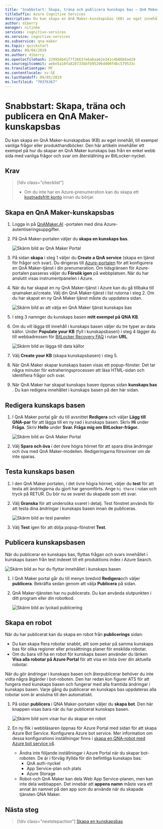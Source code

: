 ```yaml
---
title: 'Snabbstart: Skapa, träna och publicera kunskaps bas – QnA Maker'
titleSuffix: Azure Cognitive Services
description: Du kan skapa en QnA Maker-kunskapsbas (KB) av eget innehåll, till exempel vanliga frågor eller produkthandböcker. QnA Maker kunskaps basen i det här exemplet skapas från en enkel webb sida med vanliga frågor och svar för att besvara frågor om återställning av BitLocker-nyckel.
author: diberry
manager: nitinme
services: cognitive-services
ms.service: cognitive-services
ms.subservice: qna-maker
ms.topic: quickstart
ms.date: 09/04/2019
ms.author: diberry
ms.openlocfilehash: 229956b41f7f26637e6a6aa62e341c4b06b8a429
ms.sourcegitcommit: aebe5a10fa828733bbfb95296d400f4bc579533c
ms.translationtype: MT
ms.contentlocale: sv-SE
ms.lasthandoff: 09/05/2019
ms.locfileid: "70376367"
---
```

# <a name="quickstart-create-train-and-publish-your-qna-maker-knowledge-base"></a>Snabbstart: Skapa, träna och publicera en QnA Maker-kunskapsbas

Du kan skapa en QnA Maker-kunskapsbas (KB) av eget innehåll, till exempel vanliga frågor eller produkthandböcker. Den här artikeln innehåller ett exempel på hur du skapar en QnA Maker kunskaps bas från en enkel webb sida med vanliga frågor och svar om återställning av BitLocker-nyckel.

## <a name="prerequisite"></a>Krav

> [!div class="checklist"]
> * Om du inte har en Azure-prenumeration kan du skapa ett [kostnadsfritt konto](https://azure.microsoft.com/free/?WT.mc_id=A261C142F) innan du börjar.

## <a name="create-a-qna-maker-knowledge-base"></a>Skapa en QnA Maker-kunskapsbas

1. Logga in på [QnAMaker.AI](https://QnAMaker.ai) -portalen med dina Azure-autentiseringsuppgifter.

1. På QnA Maker-portalen väljer du **skapa en kunskaps bas**.

   ![Skärm bild av QnA Maker Portal](../media/qna-maker-create-kb.png)

1. På sidan **skapa** i steg 1 väljer du **Create a QnA service** (skapa en tjänst för frågor och svar). Du dirigeras till [Azure-portalen](https://ms.portal.azure.com/#create/Microsoft.CognitiveServicesQnAMaker) för att konfigurera en QnA Maker-tjänst i din prenumeration. Om tidsgränsen för Azure-portalen passeras väljer du **Försök igen** på webbplatsen. När du har anslutit visas instrumentpanelen i Azure.

1. När du har skapat en ny QnA Maker-tjänst i Azure kan du gå tillbaka till qnamaker.ai/create. Välj din QnA Maker-tjänst i list rutorna i steg 2. Om du har skapat en ny QnA Maker tjänst måste du uppdatera sidan.

   ![Skärm bild av att välja en QnA Maker tjänst kunskaps bas](../media/qnamaker-quickstart-kb/qnaservice-selection.png)

1. I steg 3 namnger du kunskaps basen **mitt exempel på QNA KB**.

1. Om du vill lägga till innehåll i kunskaps basen väljer du tre typer av data källor. Under **Populate your KB** (fyll i kunskapsbasen) i steg 4 lägger du till webbadressen för [BitLocker Recovery FAQ](https://docs.microsoft.com/windows/security/information-protection/bitlocker/bitlocker-overview-and-requirements-faq) i rutan **URL**.

   ![Skärm bild av lägga till data källor](../media/qnamaker-quickstart-kb/add-datasources.png)

1. Välj **Create your KB** (skapa kunskapsbasen) i steg 5.

1. När QnA Maker skapar kunskaps basen visas ett popup-fönster. Det tar några minuter för extraheringsprocessen att läsa HTML-sidan och identifiera frågor och svar.

1. När QnA Maker har skapat kunskaps basen öppnas sidan **kunskaps bas** . Du kan redigera innehållet i kunskaps basen på den här sidan.

## <a name="edit-the-knowledge-base"></a>Redigera kunskaps basen

1. I QnA Maker portal går du till avsnittet **Redigera** och väljer **Lägg till QNA-par** för att lägga till en ny rad i kunskaps basen. Skriv **Hi** under **Fråga.** Skriv **Hello** under **Svar. Fråga mig om BitLocker-frågor.**

    ![Skärm bild av QnA Maker Portal](../media/qnamaker-quickstart-kb/add-qna-pair.png)

1. Välj **Spara och öva** i det övre högra hörnet för att spara dina ändringar och öva med QnA Maker-modellen. Redigeringarna försvinner om de inte sparas.

## <a name="test-the-knowledge-base"></a>Testa kunskaps basen

1. I den QnA Maker portalen, i det övre högra hörnet, väljer du **test** för att testa att ändringarna du gjort har genomförts. Ange `hi there` i rutan och tryck på RETUR. Du bör nu se svaret du skapade som ett svar.

1. Välj **Granska** för att undersöka svaret i detalj. Test fönstret används för att testa dina ändringar i kunskaps basen innan de publiceras.

    ![Skärm bild av test panelen](../media/qnamaker-quickstart-kb/inspect.png)

1. Välj **Test** igen för att dölja popup-fönstret **Test**.

## <a name="publish-the-knowledge-base"></a>Publicera kunskapsbasen

När du publicerar en kunskaps bas, flyttas frågan och svars innehållet i kunskaps basen från test indexet till ett produktions index i Azure Search.

![Skärm bild av hur du flyttar innehållet i kunskaps basen](../media/qnamaker-how-to-publish-kb/publish-prod-test.png)

1. I QnA Maker portal går du till menyn bredvid **Redigera**och väljer **publicera**. Bekräfta sedan genom att välja **Publicera** på sidan.

1. QnA Maker-tjänsten har nu publicerats. Du kan använda slutpunkten i ditt program eller din robotkod.

    ![Skärm bild av lyckad publicering](../media/qnamaker-quickstart-kb/publish-sucess.png)

## <a name="create-a-bot"></a>Skapa en robot

När du har publicerat kan du skapa en robot från **publicerings** sidan: 

* Du kan skapa flera robotar snabbt, allt som pekar på samma kunskaps bas för olika regioner eller prissättnings planer för enskilda robotar. 
* Om du bara vill ha en robot för kunskaps basen använder du länken **Visa alla robotar på Azure Portal** för att visa en lista över din aktuella robotar. 

När du gör ändringar i kunskaps basen och återpublicerar behöver du inte vidta några åtgärder i bot-roboten. Den har redan kon figurer ATS för att fungera med kunskaps basen och fungerar med alla framtida ändringar i kunskaps basen. Varje gång du publicerar en kunskaps bas uppdateras alla robotar som är anslutna till den automatiskt.

1. På sidan **publicera** i QNA Maker-portalen väljer du **skapa bot**. Den här knappen visas bara när du har publicerat kunskaps basen.

    ![Skärm bild som visar hur du skapar en robot](../media/qnamaker-create-publish-knowledge-base/create-bot-from-published-knowledge-base-page.png)

1. En ny flik i webbläsaren öppnas för Azure Portal med sidan för att skapa Azure Bot Service. Konfigurera Azure bot service. Mer information om dessa konfigurations inställningar finns i [skapa en QNA-robot med Azure bot service v4](../tutorials/create-qna-bot.md).
    
    * Ändra inte följande inställningar i Azure Portal när du skapar bot-roboten. De är i förväg ifyllda för din befintliga kunskaps bas: 
        * QnA auth-nyckel
        * App Service-plan och plats
        * Azure Storage
    * Robot-och QnA Maker kan dela Web App Service-planen, men kan inte dela webbappen. Det innebär att **appens namn** måste vara ett annat än namnet på den app som du använde när du skapade tjänsten QNA Maker. 


## <a name="next-steps"></a>Nästa steg

> [!div class="nextstepaction"]
> [Skapa en kunskapsbas](../How-To/create-knowledge-base.md)
